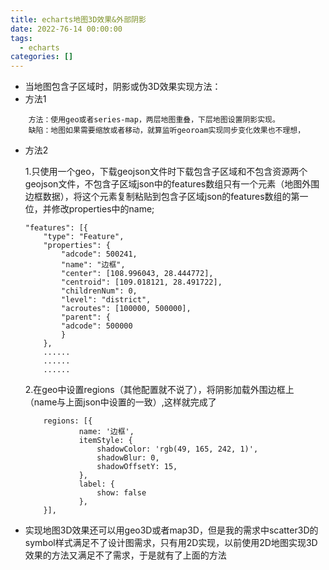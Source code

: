 ```yaml
---
title: echarts地图3D效果&外部阴影
date: 2022-76-14 00:00:00
tags: 
  - echarts
categories: []
---
```

+ 当地图包含子区域时，阴影或伪3D效果实现方法：
+ 方法1
```
    方法：使用geo或者series-map，两层地图重叠，下层地图设置阴影实现。
    缺陷：地图如果需要缩放或者移动，就算监听georoam实现同步变化效果也不理想，

```
+ 方法2

    1.只使用一个geo，下载geojson文件时下载包含子区域和不包含资源两个geojson文件，不包含子区域json中的features数组只有一个元素（地图外围边框数据），将这个元素复制粘贴到包含子区域json的features数组的第一位，并修改properties中的name;
    ```
    "features": [{
        "type": "Feature",
        "properties": {
            "adcode": 500241,
            "name": "边框",
            "center": [108.996043, 28.444772],
            "centroid": [109.018121, 28.491722],
            "childrenNum": 0,
            "level": "district",
            "acroutes": [100000, 500000],
            "parent": {
            "adcode": 500000
            }
        },
        ......
        ......
        ......
    ```
    2.在geo中设置regions（其他配置就不说了），将阴影加载外围边框上（name与上面json中设置的一致）,这样就完成了
    ```
        regions: [{
                name: '边框',
                itemStyle: {
                    shadowColor: 'rgb(49, 165, 242, 1)',
                    shadowBlur: 0,
                    shadowOffsetY: 15,
                },
                label: {
                    show: false
                },
        }],
    ```
+ 实现地图3D效果还可以用geo3D或者map3D，但是我的需求中scatter3D的symbol样式满足不了设计图需求，只有用2D实现，以前使用2D地图实现3D效果的方法又满足不了需求，于是就有了上面的方法
  